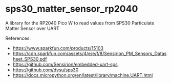 # sps30_matter_sensor_rp2040

A library for the RP2040 Pico W to read values from SPS30 Particulate Matter Sensor over UART

References:
* https://www.sparkfun.com/products/15103
* https://cdn.sparkfun.com/assets/4/e/e/f/8/Sensirion_PM_Sensors_Datasheet_SPS30.pdf
* https://github.com/Sensirion/embedded-uart-sps
* https://github.com/dvsu/sps30
* https://docs.micropython.org/en/latest/library/machine.UART.html
